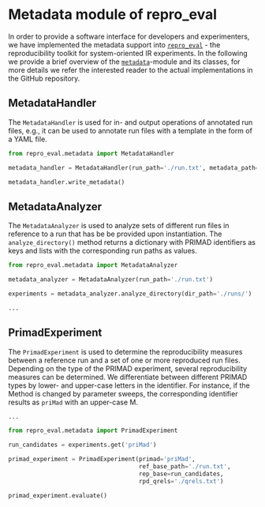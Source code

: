 # Metadata module of repro_eval

In order to provide a software interface for developers and experimenters, we have implemented the metadata support into [`repro_eval`](https://github.com/irgroup/repro_eval) - the reproducibility toolkit for system-oriented IR experiments. In the following we provide a brief overview of the [`metadata`](https://github.com/irgroup/repro_eval/blob/8799a61611b39dd798df2767370c1dca4ce9792f/repro_eval/metadata.py)-module and its classes, for more details we refer the interested reader to the actual implementations in the GitHub repository.

## MetadataHandler

The `MetadataHandler` is used for in- and output operations of annotated run files, e.g., it can be used to annotate run files with a template in the form of a YAML file.

```Python
from repro_eval.metadata import MetadataHandler

metadata_handler = MetadataHandler(run_path='./run.txt', metadata_path='./metadata.yaml')

metadata_handler.write_metadata()
```
## MetadataAnalyzer

The `MetadataAnalyzer` is used to analyze sets of different run files in reference to a run that has be be provided upon instantiation. The `analyze_directory()` method returns a dictionary with PRIMAD identifiers as keys and lists with the corresponding run paths as values.


```Python
from repro_eval.metadata import MetadataAnalyzer

metadata_analyzer = MetadataAnalyzer(run_path='./run.txt')

experiments = metadata_analyzer.analyze_directory(dir_path='./runs/')

...
```

## PrimadExperiment

The `PrimadExperiment` is used to determine the reproducibility measures between a reference run and a set of one or more reproduced run files. Depending on the type of the PRIMAD experiment, several reproducibility measures can be determined. We differentiate between different PRIMAD types by lower- and upper-case letters in the identifier. For instance, if the Method is changed by parameter sweeps, the corresponding identifier results as `priMad` with an upper-case M.

```Python
...

from repro_eval.metadata import PrimadExperiment

run_candidates = experiments.get('priMad')

primad_experiment = PrimadExperiment(primad='priMad', 
                                     ref_base_path='./run.txt',
                                     rep_base=run_candidates,
                                     rpd_qrels='./qrels.txt')

primad_experiment.evaluate()
```